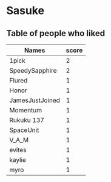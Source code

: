 # Sasuke
## Table of people who liked
Names | score
--- | ---
1pick | 2
SpeedySapphire | 2
Flured | 1
Honor | 1
JamesJustJoined | 1
Momentum | 1
Rukuku 137 | 1
SpaceUnit | 1
V_A_M | 1
evites | 1
kaylie | 1
myro | 1
